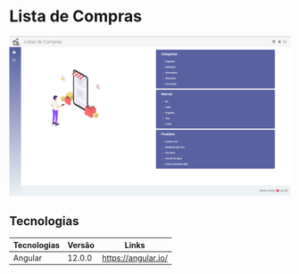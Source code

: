 # Lista de Compras

![](https://github.com/Bxstars/Lista-de-Compras/blob/master/home.PNG)



## Tecnologias 

Tecnologias | Versão | Links
------------ | ------------- | -------------
Angular | 12.0.0 | https://angular.io/
